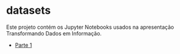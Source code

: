 # datasets

Este projeto contém os Jupyter Notebooks usados na apresentação Transformando Dados em Informação.

- [Parte 1](https://slides.com/rafaelpsantos/data-parte-1)
